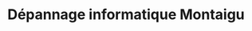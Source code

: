 ---
title: "Dépannage informatique Montaigu"
url: /montaigu/depannage-informatique-montaigu/
shop: ordinateur
---